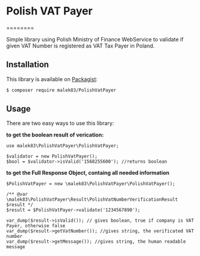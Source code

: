 # Polish VAT Payer
========

Simple library using Polish Ministry of Finance WebService to validate
if given VAT Number is registered as VAT Tax Payer in Poland.

Installation
------------

This library is available on [Packagist](http://packagist.org/packages/malek83/PolishVatPayer):

```bash
$ composer require malek83/PolishVatPayer
```


Usage
-----

There are two easy ways to use this library:

**to get the boolean result of verication:**

    use malek83\PolishVatPayer\PolishVatPayer;

    $validator = new PolishVatPayer();
    $bool = $validator->isValid('1568255600'); //returns boolean

**to get the Full Response Object, containg all needed information**



    $PolishVatPayer = new \malek83\PolishVatPayer\PolishVatPayer();

    /** @var \malek83\PolishVatPayer\Result\PolishVatNumberVerificationResult $result */
    $result = $PolishVatPayer->validate('1234567890');

    var_dump($result->isValid()); // gives boolean, true if company is VAT Payer, otherwise false
    var_dump($result->getVatNumber()); //gives string, the verificated VAT number
    var_dump($result->getMessage()); //gives string, the human readable message
